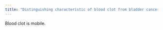 ```yaml
---
title: "Distinguishing characteristic of blood clot from bladder cancer on ultrasound?"
---
```

Blood clot is mobile.

